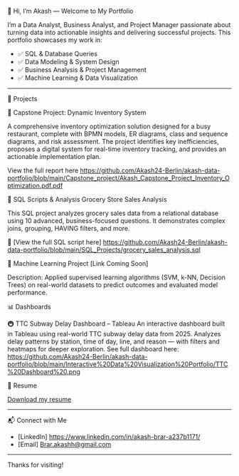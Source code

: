 👋 Hi, I’m Akash — Welcome to My Portfolio

I’m a Data Analyst, Business Analyst, and Project Manager passionate about turning data into actionable insights and delivering successful projects. This portfolio showcases my work in:

- ✅ SQL & Database Queries
- ✅ Data Modeling & System Design
- ✅ Business Analysis & Project Management
- ✅ Machine Learning & Data Visualization

---

📂 Projects

📌 Capstone Project: Dynamic Inventory System

A comprehensive inventory optimization solution designed for a busy restaurant, complete with BPMN models, ER diagrams, class and sequence diagrams, and risk assessment. The project identifies key inefficiencies, proposes a digital system for real-time inventory tracking, and provides an actionable implementation plan.

View the full report here 
https://github.com/Akash24-Berlin/akash-data-portfolio/blob/main/Capstone_project/Akash_Capstone_Project_Inventory_Optimization.pdf.pdf

📌 SQL Scripts & Analysis
Grocery Store Sales Analysis

This SQL project analyzes grocery sales data from a relational database using 10 advanced, business-focused questions. It demonstrates complex joins, grouping, HAVING filters, and more.

📄 [View the full SQL script here]
https://github.com/Akash24-Berlin/akash-data-portfolio/blob/main/SQL_Projects/grocery_sales_analysis.sql


📌 Machine Learning Project
[Link Coming Soon]

Description: Applied supervised learning algorithms (SVM, k-NN, Decision Trees) on real-world datasets to predict outcomes and evaluated model performance.


📊 Dashboards

🚇 TTC Subway Delay Dashboard – Tableau
An interactive dashboard built in Tableau using real-world TTC subway delay data from 2025.
Analyzes delay patterns by station, time of day, line, and reason — with filters and heatmaps for deeper exploration. 
See full dashboard here: 
https://github.com/Akash24-Berlin/akash-data-portfolio/blob/main/Interactive%20Data%20Visualization%20Portfolio/TTC%20Dashboard%20.png

📄 Resume

[Download my resume](https://github.com/Akash24-Berlin/akash-data-portfolio/blob/main/Akash%20Brar%20Resume%20Berlin.pdf)

---

📬 Connect with Me

- [LinkedIn] https://www.linkedin.com/in/akash-brar-a237b1171/ 
- [Email] Brar.akashh@gmail.com

---

Thanks for visiting!
